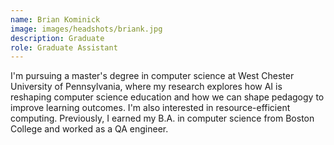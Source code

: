 ```yaml
---
name: Brian Kominick
image: images/headshots/briank.jpg
description: Graduate
role: Graduate Assistant
---
```


I'm pursuing a master's degree in computer science at West Chester University of Pennsylvania, where my research explores how AI is reshaping computer science education and how we can shape pedagogy to improve learning outcomes. I'm also interested in resource-efficient computing. Previously, I earned my B.A. in computer science from Boston College and worked as a QA engineer.
